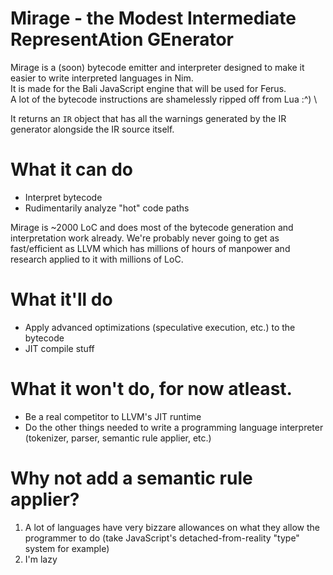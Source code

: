 # Mirage - the **M**odest **I**ntermediate **R**epresent**A**tion **GE**nerator
Mirage is a (soon) bytecode emitter and interpreter designed to make it easier to write interpreted languages in Nim. \
It is made for the Bali JavaScript engine that will be used for Ferus. \
A lot of the bytecode instructions are shamelessly ripped off from Lua :^) \

It returns an `IR` object that has all the warnings generated by the IR generator alongside the IR source itself.

# What it can do
- Interpret bytecode
- Rudimentarily analyze "hot" code paths

Mirage is ~2000 LoC and does most of the bytecode generation and interpretation work already. We're probably never going to get as fast/efficient as LLVM which has millions of hours of manpower and research applied to it with millions of LoC.

# What it'll do
- Apply advanced optimizations (speculative execution, etc.) to the bytecode
- JIT compile stuff

# What it won't do, for now atleast.
- Be a real competitor to LLVM's JIT runtime
- Do the other things needed to write a programming language interpreter (tokenizer, parser, semantic rule applier, etc.)

# Why not add a semantic rule applier?
1. A lot of languages have very bizzare allowances on what they allow the programmer to do (take JavaScript's detached-from-reality "type" system for example)
2. I'm lazy
